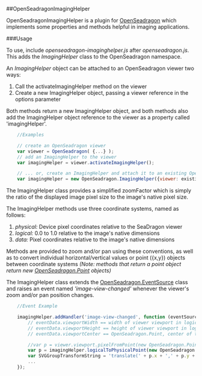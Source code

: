 ##OpenSeadragonImagingHelper

OpenSeadragonImagingHelper is a plugin for [OpenSeadragon](https://github.com/openseadragon/openseadragon) 
which implements some properties and methods helpful in
imaging applications.

###Usage

To use, include *openseadragon-imaginghelper.js* after *openseadragon.js*.
This adds the *ImagingHelper* class to the OpenSeadragon namespace.

An *ImagingHelper* object can be attached to an OpenSeadragon viewer two ways:


1. Call the activateImagingHelper method on the viewer
2. Create a new ImagingHelper object, passing a viewer reference in the options parameter

Both methods return a new ImagingHelper object, and both methods also add the ImagingHelper
object reference to the viewer as a property called 'imagingHelper'.

```javascript
    //Examples

    // create an OpenSeadragon viewer
    var viewer = OpenSeadragon( {...} );
    // add an ImagingHelper to the viewer
    var imagingHelper = viewer.activateImagingHelper();

    // ... or, create an ImagingHelper and attach it to an existing OpenSeadragon viewer
    var imagingHelper = new OpenSeadragon.ImagingHelper({viewer: existingviewer});
```

The ImagingHelper class provides a simplified zoomFactor which is simply the ratio
of the displayed image pixel size to the image's native pixel size.

The ImagingHelper methods use three coordinate systems,
named as follows:


1. *physical:* Device pixel coordinates relative to the SeaDragon viewer
2. *logical:*  0.0 to 1.0 relative to the image's native dimensions
3. *data:*     Pixel coordinates relative to the image's native dimensions

Methods are provided to zoom and/or pan using these conventions, as well as to convert
individual horizontal/vertical values or point ({x,y}) objects between coordinate systems 
*(Note: methods that return a point object return new [OpenSeadragon.Point](http://openseadragon.github.io/docs/symbols/OpenSeadragon.Point.html)
objects)*

The ImagingHelper class extends the [OpenSeadragon.EventSource](http://openseadragon.github.io/docs/symbols/OpenSeadragon.EventHandler.html) class and raises
an event named *'image-view-changed'* whenever the viewer's zoom and/or pan position changes.

```javascript
    //Event Example

    imagingHelper.addHandler('image-view-changed', function (eventSource, eventData) {
        // eventData.viewportWidth == width of viewer viewport in logical coordinates relative to image native size
        // eventData.viewportHeight == height of viewer viewport in logical coordinates relative to image native size
        // eventData.viewportCenter == OpenSeadragon.Point, center of the viewer viewport in logical coordinates relative to image

        //var p = viewer.viewport.pixelFromPoint(new OpenSeadragon.Point( 0, 0 ), true);
        var p = imagingHelper.logicalToPhysicalPoint(new OpenSeadragon.Point( 0, 0 ), true);
        var SVGGroupTransformString = 'translate(' + p.x + ',' + p.y + ') scale(' + imagingHelper.zoomFactor + ')';
        ...
    });
```
